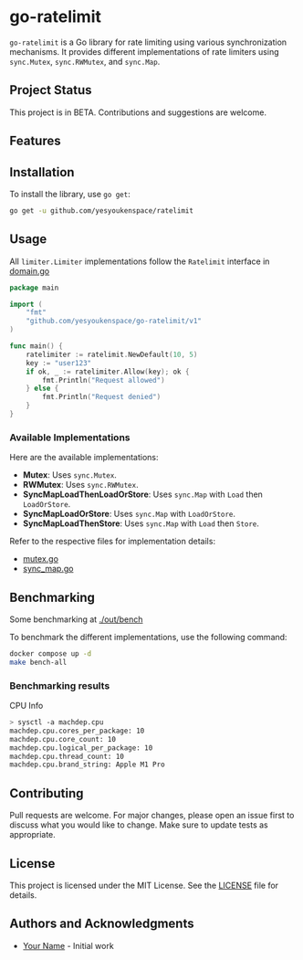 # go-ratelimit

`go-ratelimit` is a Go library for rate limiting using various synchronization mechanisms. It provides different implementations of rate limiters using `sync.Mutex`, `sync.RWMutex`, and `sync.Map`.

## Project Status

This project is in BETA. Contributions and suggestions are welcome.

## Features

## Installation

To install the library, use `go get`:

```bash
go get -u github.com/yesyoukenspace/ratelimit
```

## Usage
All `limiter.Limiter` implementations follow the `Ratelimit` interface in [domain.go](./domain.go) 

```go
package main

import (
	"fmt"
	"github.com/yesyoukenspace/go-ratelimit/v1"
)

func main() {
	ratelimiter := ratelimit.NewDefault(10, 5)
	key := "user123"
	if ok, _ := ratelimiter.Allow(key); ok {
		fmt.Println("Request allowed")
	} else {
		fmt.Println("Request denied")
	}
}
```

### Available Implementations
Here are the available implementations:

- **Mutex**: Uses `sync.Mutex`.
- **RWMutex**: Uses `sync.RWMutex`.
- **SyncMapLoadThenLoadOrStore**: Uses `sync.Map` with `Load` then `LoadOrStore`.
- **SyncMapLoadOrStore**: Uses `sync.Map` with `LoadOrStore`.
- **SyncMapLoadThenStore**: Uses `sync.Map` with `Load` then `Store`.

Refer to the respective files for implementation details:
- [mutex.go](mutex.go)
- [sync_map.go](sync_map.go)

## Benchmarking
Some benchmarking at [./out/bench](./bench/benchmark.txt)

To benchmark the different implementations, use the following command:

```bash
docker compose up -d
make bench-all
```

### Benchmarking results
CPU Info
```bash
> sysctl -a machdep.cpu
machdep.cpu.cores_per_package: 10
machdep.cpu.core_count: 10
machdep.cpu.logical_per_package: 10
machdep.cpu.thread_count: 10
machdep.cpu.brand_string: Apple M1 Pro
```




## Contributing

Pull requests are welcome. For major changes, please open an issue first to discuss what you would like to change. Make sure to update tests as appropriate.

## License

This project is licensed under the MIT License. See the [LICENSE](LICENSE) file for details.

## Authors and Acknowledgments

- [Your Name](https://github.com/yourusername) - Initial work


